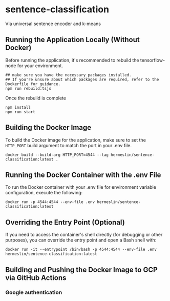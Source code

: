 # sentence-classification
Via universal sentence encoder and k-means

## Running the Application Locally (Without Docker)
Before running the application, it's recommended to rebuild the tensorflow-node for your environment.
```shell
## make sure you have the necessary packages installed.
## If you're unsure about which packages are required, refer to the Dockerfile for guidance.  
npm run rebuild:tsjs
```

Once the rebuild is complete
```shell
npm install
npm run start
```

## Building the Docker Image
To build the Docker image for the application, make sure to set the `HTTP_PORT` build argument to match the port in your .env file.
```shell
docker build --build-arg HTTP_PORT=4544 --tag hermeslin/sentence-classification:latest .
```

## Running the Docker Container with the .env File
To run the Docker container with your .env file for environment variable configuration, execute the following:
```shell
docker run -p 4544:4544 --env-file .env hermeslin/sentence-classification:latest
```

## Overriding the Entry Point (Optional)
If you need to access the container's shell directly (for debugging or other purposes), you can override the entry point and open a Bash shell with:
```shell
docker run -it --entrypoint /bin/bash -p 4544:4544 --env-file .env hermeslin/sentence-classification:latest
```

## Building and Pushing the Docker Image to GCP via GitHub Actions
### Google authentication

